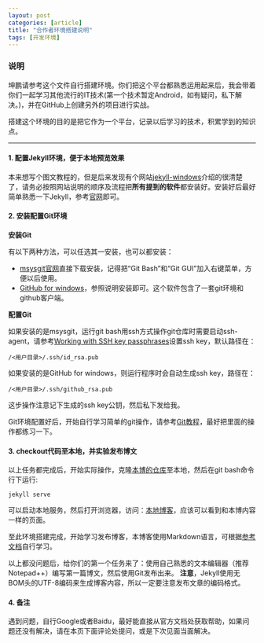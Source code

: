 ```yaml
---
layout: post
categories: [article]
title: "合作者环境搭建说明"
tags: [开发环境]
---
```


### 说明

坤鹏请参考这个文件自行搭建环境。你们把这个平台都熟悉运用起来后，我会带着你们一起学习其他流行的IT技术(第一个技术暂定Android，如有疑问，私下解决。)，并在GitHub上创建另外的项目进行实战。

搭建这个环境的目的是把它作为一个平台，记录以后学习的技术，积累学到的知识点。

----------

#### 1. 配置Jekyll环境，便于本地预览效果

本来想写个图文教程的，但是后来发现有个网站[jekyll-windows](http://jekyll-windows.juthilo.com/)介绍的很清楚了，请务必按照网站说明的顺序及流程把**所有提到的软件**都安装好。安装好后最好简单熟悉一下Jekyll，参考[官网](http://jekyllrb.com/)即可。

#### 2. 安装配置Git环境

**安装Git**

有以下两种方法，可以任选其一安装，也可以都安装：

- [msysgit官网](http://msysgit.github.io/)直接下载安装，记得把“Git Bash”和“Git GUI”加入右键菜单，方便以后使用。
- [GitHub for windows](https://windows.github.com/)，参照说明安装即可。这个软件包含了一套git环境和github客户端。

**配置Git**

如果安装的是msysgit，运行git bash用ssh方式操作git仓库时需要启动ssh-agent，请参考[Working with SSH key passphrases](https://help.github.com/articles/working-with-ssh-key-passphrases/#auto-launching-ssh-agent-on-msysgit)设置ssh key，默认路径在：

```/<用户目录>/.ssh/id_rsa.pub```

如果安装的是GitHub for windows，则运行程序时会自动生成ssh key，路径在：

```/<用户目录>/.ssh/github_rsa.pub```

这步操作注意记下生成的ssh key公钥，然后私下发给我。

Git环境配置好后，开始自行学习简单的git操作，请参考[Git教程](http://www.liaoxuefeng.com/wiki/0013739516305929606dd18361248578c67b8067c8c017b000)，最好把里面的操作都练习一下。

#### 3. checkout代码至本地，并实验发布博文

以上任务都完成后，开始实际操作，克隆[本博的仓库](https://github.com/theice/theice.github.io)至本地，然后在git bash命令行下运行:

```
jekyll serve
```

可以启动本地服务，然后打开浏览器，访问：[本地博客](http://localhost:4000/)，应该可以看到和本博内容一样的页面。

至此环境搭建完成，开始学习发布博客，本博客使用Markdown语言，可根据[参考文档](http://daringfireball.net/projects/markdown/syntax)自行学习。

以上都没问题后，给你们的第一个任务来了：使用自己熟悉的文本编辑器（推荐Notepad++）编写第一篇博文，然后使用Git发布出来。
**注意**，Jekyll使用无BOM头的UTF-8编码来生成博客内容，所以一定要注意发布文章的编码格式。

#### 4. 备注

遇到问题，自行Google或者Baidu，最好能直接从官方文档处获取帮助，如果问题还没有解决，请在本页下面评论处提问，或是下次见面当面解决。
